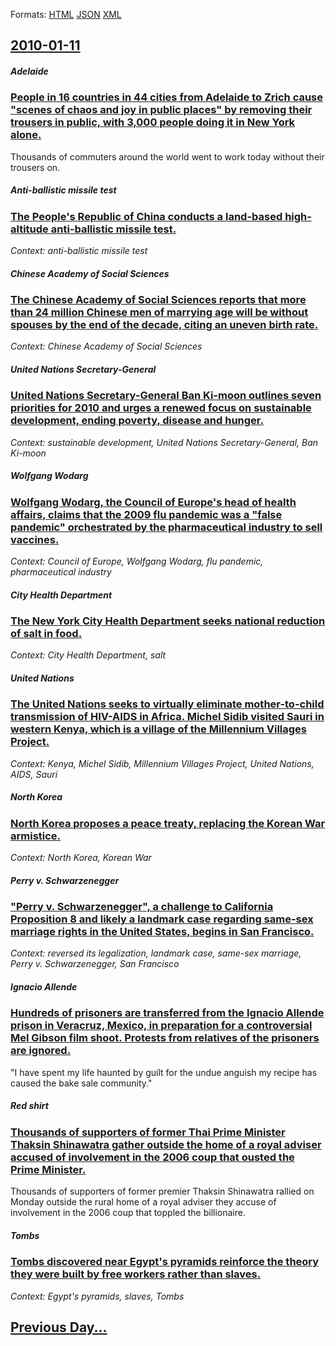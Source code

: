 
Formats: [HTML](2010/01/11/index.html)  [JSON](2010/01/11/index.json)  [XML](2010/01/11/index.xml)  

## [2010-01-11](/news/2010/01/11/index.md)

##### Adelaide
### [People in 16 countries in 44 cities from Adelaide to Zrich cause "scenes of chaos and joy in public places" by removing their trousers in public, with 3,000 people doing it in New York alone. ](/news/2010/01/11/people-in-16-countries-in-44-cities-from-adelaide-to-zurich-cause-scenes-of-chaos-and-joy-in-public-places-by-removing-their-trousers-in-p.md)
Thousands of commuters around the world went to work today without their trousers on.

##### Anti-ballistic missile test
### [The People's Republic of China conducts a land-based high-altitude anti-ballistic missile test. ](/news/2010/01/11/the-people-s-republic-of-china-conducts-a-land-based-high-altitude-anti-ballistic-missile-test.md)
_Context: anti-ballistic missile test_

##### Chinese Academy of Social Sciences
### [The Chinese Academy of Social Sciences reports that more than 24 million Chinese men of marrying age will be without spouses by the end of the decade, citing an uneven birth rate. ](/news/2010/01/11/the-chinese-academy-of-social-sciences-reports-that-more-than-24-million-chinese-men-of-marrying-age-will-be-without-spouses-by-the-end-of-t.md)
_Context: Chinese Academy of Social Sciences_

##### United Nations Secretary-General
### [United Nations Secretary-General Ban Ki-moon outlines seven priorities for 2010 and urges a renewed focus on sustainable development, ending poverty, disease and hunger. ](/news/2010/01/11/united-nations-secretary-general-ban-ki-moon-outlines-seven-priorities-for-2010-and-urges-a-renewed-focus-on-sustainable-development-ending.md)
_Context: sustainable development, United Nations Secretary-General, Ban Ki-moon_

##### Wolfgang Wodarg
### [Wolfgang Wodarg, the Council of Europe's head of health affairs, claims that the 2009 flu pandemic was a "false pandemic" orchestrated by the pharmaceutical industry to sell vaccines. ](/news/2010/01/11/wolfgang-wodarg-the-council-of-europe-s-head-of-health-affairs-claims-that-the-2009-flu-pandemic-was-a-false-pandemic-orchestrated-by-th.md)
_Context: Council of Europe, Wolfgang Wodarg, flu pandemic, pharmaceutical industry_

##### City Health Department
### [The New York City Health Department seeks national reduction of salt in food. ](/news/2010/01/11/the-new-york-city-health-department-seeks-national-reduction-of-salt-in-food.md)
_Context: City Health Department, salt_

##### United Nations
### [The United Nations seeks to virtually eliminate mother-to-child transmission of HIV-AIDS in Africa. Michel Sidib visited Sauri in western Kenya, which is a village of the Millennium Villages Project. ](/news/2010/01/11/the-united-nations-seeks-to-virtually-eliminate-mother-to-child-transmission-of-hiv-aids-in-africa-michel-sidibe-visited-sauri-in-western-k.md)
_Context: Kenya, Michel Sidib, Millennium Villages Project, United Nations, AIDS, Sauri_

##### North Korea
### [North Korea proposes a peace treaty, replacing the Korean War armistice. ](/news/2010/01/11/north-korea-proposes-a-peace-treaty-replacing-the-korean-war-armistice.md)
_Context: North Korea, Korean War_

##### Perry v. Schwarzenegger
### ["Perry v. Schwarzenegger", a challenge to California Proposition 8 and likely a landmark case regarding same-sex marriage rights in the United States, begins in San Francisco. ](/news/2010/01/11/perry-v-schwarzenegger-a-challenge-to-california-proposition-8-and-likely-a-landmark-case-regarding-same-sex-marriage-rights-in-the-unit.md)
_Context: reversed its legalization, landmark case, same-sex marriage, Perry v. Schwarzenegger, San Francisco_

##### Ignacio Allende
### [Hundreds of prisoners are transferred from the Ignacio Allende prison in Veracruz, Mexico, in preparation for a controversial Mel Gibson film shoot. Protests from relatives of the prisoners are ignored. ](/news/2010/01/11/hundreds-of-prisoners-are-transferred-from-the-ignacio-allende-prison-in-veracruz-mexico-in-preparation-for-a-controversial-mel-gibson-fil.md)
&quot;I have spent my life haunted by guilt for the undue anguish my recipe has caused the bake sale community.&quot;

##### Red shirt
### [Thousands of supporters of former Thai Prime Minister Thaksin Shinawatra gather outside the home of a royal adviser accused of involvement in the 2006 coup that ousted the Prime Minister. ](/news/2010/01/11/thousands-of-supporters-of-former-thai-prime-minister-thaksin-shinawatra-gather-outside-the-home-of-a-royal-adviser-accused-of-involvement-i.md)
Thousands of supporters of former premier Thaksin Shinawatra rallied on Monday outside the rural home of a royal adviser they accuse of involvement in the 2006 coup that toppled the billionaire.

##### Tombs
### [Tombs discovered near Egypt's pyramids reinforce the theory they were built by free workers rather than slaves. ](/news/2010/01/11/tombs-discovered-near-egypt-s-pyramids-reinforce-the-theory-they-were-built-by-free-workers-rather-than-slaves.md)
_Context: Egypt's pyramids, slaves, Tombs_

## [Previous Day...](/news/2010/01/10/index.md)


